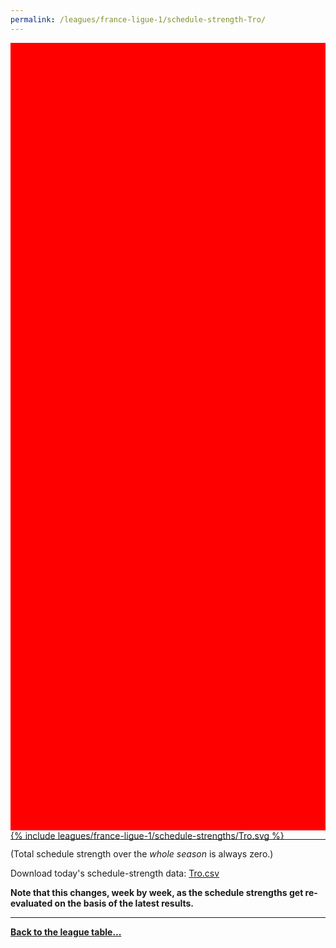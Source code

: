 ```yaml
---
permalink: /leagues/france-ligue-1/schedule-strength-Tro/
---
```


<style>
.svg-wrap {
    background-color:red;
    height:0;
    padding-top:250%; /* 350px/550px */
    position: relative;
}

svg {
    background-color: white;
    height: 100%;
    display:block;
    width: 100%;
    position: absolute;
    top:0;
    left:0;
}
</style>


<div class="svg-wrap">
{% include leagues/france-ligue-1/schedule-strengths/Tro.svg %}
</div>

-----

(Total schedule strength over the *whole season* is always zero.)


Download today's schedule-strength data: [Tro.csv](/assets/leagues/france-ligue-1/2022/schedule-strengths/Tro.csv)

**Note that this changes, week by week, as the schedule strengths get re-evaluated on the
basis of the latest results.**

-----

[**Back to the league table...**](/leagues/france-ligue-1)


